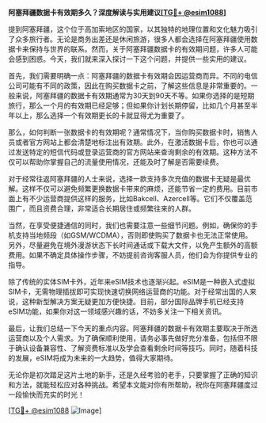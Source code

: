 **阿塞拜疆数据卡有效期多久？深度解读与实用建议[[TG💪+ @esim1088](https://t.me/s/esim1088)]**

提到阿塞拜疆，这个位于高加索地区的国家，以其独特的地理位置和文化魅力吸引了众多旅行者。无论是商务出差还是休闲旅游，很多人都会选择在阿塞拜疆使用数据卡来保持与世界的联系。然而，关于阿塞拜疆数据卡的有效期问题，许多人可能会感到困惑。今天，我们就来深入探讨一下这个问题，并提供一些实用的建议。

首先，我们需要明确一点：阿塞拜疆的数据卡有效期会因运营商而异。不同的电信公司可能有不同的政策，因此在购买数据卡之前，了解这些信息是非常重要的。一般来说，阿塞拜疆的数据卡有效期通常为30天到90天不等。如果你选择的是短期旅行，那么一个月的有效期已经足够；但如果你计划长期停留，比如几个月甚至半年以上，那么选择一个有效期更长的卡就显得尤为重要了。

那么，如何判断一张数据卡的有效期呢？通常情况下，当你购买数据卡时，销售人员或者官方网站上都会清楚地标注出有效期。此外，在激活数据卡后，你也可以通过发送特定的短信代码或登录运营商的官方网站来查询剩余的有效期。这种方法不仅可以帮助你掌握自己的流量使用情况，还能及时了解是否需要续费。

对于经常往返阿塞拜疆的人士来说，选择一款支持多次充值的数据卡无疑是最优解。这样不仅可以避免频繁更换数据卡带来的麻烦，还能节省一定的费用。目前市面上有不少运营商提供这样的服务，比如Bakcell、Azercell等。它们不仅覆盖范围广，而且资费合理，非常适合长期居住或频繁往来的人群。

当然，在享受便捷通信的同时，我们也需要注意一些细节问题。例如，确保你的手机支持当地频段（如GSM/WCDMA），否则即使购买了数据卡也无法正常使用。另外，尽量避免在境外漫游状态下长时间通话或下载大文件，以免产生额外的高额费用。如果不确定具体操作步骤，不妨提前咨询客服人员，他们会为你提供专业的指导。

除了传统的实体SIM卡外，近年来eSIM技术也逐渐兴起。eSIM是一种嵌入式虚拟SIM卡，无需物理插拔即可实现快速切换网络运营商的功能。对于经常出国的人来说，这种新型解决方案无疑更加方便快捷。目前，部分国际品牌手机已经支持eSIM功能，如果你对这一领域感兴趣的话，不妨多关注一下相关资讯。

最后，让我们总结一下今天的重点内容。阿塞拜疆的数据卡有效期主要取决于所选运营商以及个人需求。为了确保顺利使用，请务必事先做好充分准备，包括但不限于确认设备兼容性、了解资费标准以及学会查看剩余时间等技巧。同时，随着科技的发展，eSIM将成为未来的一大趋势，值得大家期待。

无论你是初次踏足这片土地的新手，还是久经考验的老手，只要掌握了正确的知识和方法，就能轻松应对各种挑战。希望本文能对你有所帮助，祝你在阿塞拜疆度过一段愉快而充实的时光！

[[TG💪+ @esim1088](https://t.me/s/esim1088) ![Image](https://i.postimg.cc/4NQfJmqS/Snipaste-2025-05-13-00-14-12.png)]
